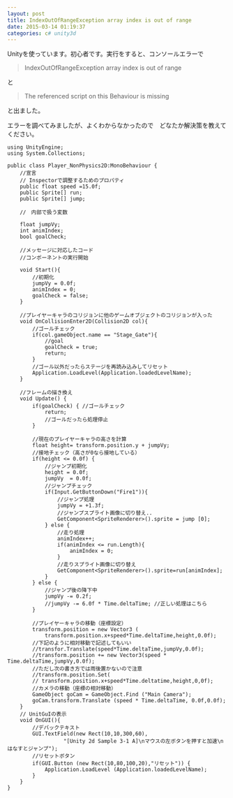 ```yaml
---
layout: post
title: IndexOutOfRangeException array index is out of range
date: 2015-03-14 01:19:37
categories: c# unity3d
---
```

<p>Unityを使っています。初心者です。実行をすると、コンソールエラーで</p>

<blockquote>
  <p>IndexOutOfRangeException array index is out of range</p>
</blockquote>

<p>と</p>

<blockquote>
  <p>The  referenced script on this  Behaviour is missing</p>
</blockquote>

<p>と出ました。</p>

<p>エラーを調べてみましたが、よくわからなかったので　どなたか解決策を教えてください。</p>

<pre><code>using UnityEngine;
using System.Collections;

public class Player_NonPhysics2D:MonoBehaviour {
    //宣言
    // Inspectorで調整するためのプロパティ
    public float speed =15.0f;
    public Sprite[] run;
    public Sprite[] jump;

    //　内部で扱う変数

    float jumpVy;
    int animIndex;
    bool goalCheck;

    //メッセージに対応したコード
    //コンポーネントの実行開始

    void Start(){
        //初期化
        jumpVy = 0.0f;
        animIndex = 0;
        goalCheck = false;
    }

    //プレイヤーキャラのコリジョンに他のゲームオブジェクトのコリジョンが入った
    void OnCollisionEnter2D(Collision2D col){
        //ゴールチェック
        if(col.gameObject.name == "Stage_Gate"){
            //goal
            goalCheck = true;
            return;
        }
        //ゴール以外だったらステージを再読み込みしてリセット
        Application.LoadLevel(Application.loadedLevelName);
    }

    //フレームの描き換え
    void Update() {
        if(goalCheck) { //ゴールチェック
            return;
            //ゴールだったら処理停止
        }

        //現在のプレイヤーキャラの高さを計算
        float height= transform.position.y + jumpVy;
        //接地チェック（高さが0なら接地している）
        if(height &lt;= 0.0f) {
            //ジャンプ初期化
            height = 0.0f;
            jumpVy  = 0.0f;
            //ジャンプチェック
            if(Input.GetButtonDown("Fire1")){
                //ジャンプ処理
                jumpVy = +1.3f;
                //ジャンプスプライト画像に切り替え..
                GetComponent&lt;SpriteRenderer&gt;().sprite = jump [0];
            } else {
                //走り処理
                animIndex++;
                if(animIndex &lt;= run.Length){
                    animIndex = 0;
                }
                //走りスプライト画像に切り替え
                GetComponent&lt;SpriteRenderer&gt;().sprite=run[animIndex];
            }
        } else {
            //ジャンプ後の降下中
            jumpVy -= 0.2f;
            //jumpVy -= 6.0f * Time.deltaTime; //正しい処理はこちら
        }

        //プレイヤーキャラの移動（座標設定）
        transform.position = new Vector3 (
            transform.position.x+speed*Time.deltaTime,height,0.0f);
        //下記のように相対移動で記述してもいい
        //transfor.Translate(speed*Time.deltaTime,jumpVy,0.0f);
        //transform.position += new Vector3(speed * Time.deltaTime,jumpVy,0.0f);
        //ただし次の書き方では雨後置かないので注意
        //transform.position.Set(
        // transform.position.x+speed*Time.deltatime,height,0,0f);
        //カメラの移動（座標の相対移動）
        GameObject goCam = GameObject.Find ("Main Camera");
        goCam.transform.Translate (speed * Time.deltaTime, 0.0f,0.0f);
    }
    // UnitGuIの表示
    void OnGUI(){
        //デバックテキスト
        GUI.TextField(new Rect(10,10,300,60),
                  "[Unity 2d Sample 3-1 A]\nマウスの左ボタンを押すと加速\nはなすとジャンプ");
        //リセットボタン
        if(GUI.Button (new Rect(10,80,100,20),"リセット")) {
            Application.LoadLevel (Application.loadedLevelName);
        }
    }
}
</code></pre>
